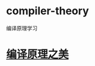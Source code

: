 # compiler-theory
编译原理学习
# <a href="https://code4flutter.com/gitbook/219_%E7%BC%96%E8%AF%91%E5%8E%9F%E7%90%86%E4%B9%8B%E7%BE%8E.html">编译原理之美</a>
